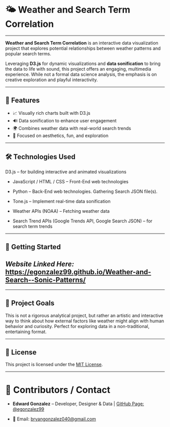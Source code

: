 # 🌤️ Weather and Search Term Correlation

---

**Weather and Search Term Correlation** is an interactive data visualization project that explores potential relationships between weather patterns and popular search terms.

Leveraging **D3.js** for dynamic visualizations and **data sonification** to bring the data to life with sound, this project offers an engaging, multimedia experience. While not a formal data science analysis, the emphasis is on creative exploration and playful interactivity.

---

## 🎯 Features

* 📈 Visually rich charts built with D3.js
* 🔊 Data sonification to enhance user engagement
* 🌍 Combines weather data with real-world search trends
* 🎨 Focused on aesthetics, fun, and exploration

---

## 🛠️ Technologies Used
D3.js – for building interactive and animated visualizations

* JavaScript / HTML / CSS – Front-End web technologies

* Python – Back-End web technologies. Gathering Search JSON file(s).

* Tone.js – Implement real-time data sonification

* Weather APIs (NOAA) – Fetching weather data

* Search Trend APIs (Google Trends API, Google Search JSON) – for search term trends

---

## 🚀 Getting Started

## *Website Linked Here:* https://egonzalez99.github.io/Weather-and-Search--Sonic-Patterns/

---

## 📂 Project Goals

This is not a rigorous analytical project, but rather an artistic and interactive way to think about how external factors like weather might align with human behavior and curiosity. Perfect for exploring data in a non-traditional, entertaining format.

---

## 📄 License

This project is licensed under the [MIT License](./LICENSE).

---

# 👥 Contributors / Contact
* **Edward Gonzalez** – Developer, Designer & Data | [GitHub Page: @egonzalez99](https://github.com/egonzalez99)

* 📧 Email: [bryangonzalez040@gmail.com](mailto:bryangonzalez040@gmail.com)

